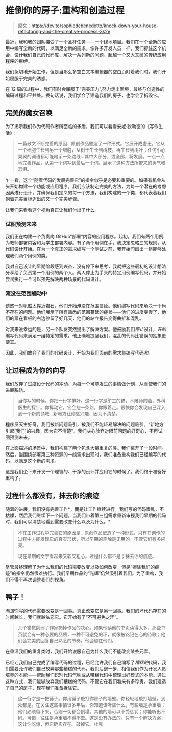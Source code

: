 # 推倒你的房子:重构和创造过程

> 原文：<https://dev.to/sophiedebenedetto/knock-down-your-house-refactoring-and-the-creative-process-3k2e>

最近，我和我的团队接受了一个圣杯任务——一个绿地项目。我们在一个全新的应用中编写全新的代码，以满足全新的需求。像许多开发人员一样，我们抓住这个机会，设计我们自己的代码库，解决一系列新的问题，超越一个又大又破的传统应用程序的束缚。

我们急切地开始工作，但是当那么多空白文本编辑器的空白页盯着我们时，我们开始屈服于完美的诱惑。

在 12 周的过程中，我们有时会屈服于“完美压力”,努力走出困境，最终与创造性的编码过程和平共处。换句话说，我们学会了建造我们的房子，也学会了拆毁它。

## 完美的魔女召唤

为了揭示我们作为代码作者所面临的矛盾，我们可以看看安妮·狄勒德的《写作生活》:

> 一篇散文不断完善的原因...原创作品塑造了一种形式。它展开成虚无。它从一个细胞生长到另一个细胞，从树干生长到树枝，再生长到树叶；任何小心翼翼的词语都可能暗示一条路线...其中大部分，或全部，将发展。一点一点地完善作品，从第一个词写到最后一个词，展示了这种方法所带来的勇气和恐惧。

乍一看，这个“随着代码的发展完善它”的指令似乎是必要和重要的。如果有机会从头开始构建一个功能或应用程序，我们应该制定完美的方法，为每一个潜在的考虑因素进行设计，并确保我们定义的每一个方法，我们构建的一个类，都代表着我们朝着完美目标迈出的又一个完美步骤。

让我们来看看这个视角真正让我们付出了什么。

### 试图预测未来

我们正在构建一个负责向 GitHub“部署”内容的应用程序。起初，我们有两个用例:为教师部署内容和为学生部署内容。有了两个用例在手，我决定忽略三的规则，从代码设计开始。在为一个真正的需求编写一个测试之前，我开始勾画出一组能够处理我们两个用例的类。

我对自己设计的早期阶段感到兴奋，没有停下来思考，我就把这些最初的设计想法分享给了负责第一个用例的两个人。两人停止为手头的特定用例编写代码，并开始尝试执行一个可以预先解决两种场景的代码设计。

### 淹没在范围蠕动中

诱惑一对帆船太靠近岩石，他们开始淹没在范围蔓延。他们编写代码来解决一个尚不存在的问题。他们展示了所有熟悉的范围蔓延的症状——他们的进度变慢了，他们的票在看板的右边停留了好几天，他们的站立报告变得曲折和混乱。

对我来说幸运的是，另一个队友突然提出了解决方案。他鼓励我们*停止*设计，*开始*编写代码来满足一组特定的需求。他正确地提醒我们，混乱的代码比错误的抽象更便宜。

因此，我们放弃了我们的代码设计，开始为我们面前的需求集编写代码*和*。

## 让过程成为你的向导

我们放弃了过度设计代码的冲动，为每一个可能发生的事情做计划，从而使我们的进展脱轨。

> 当你写的时候，你把一行字排好。这一行字是矿工的镐，木雕师的凿，外科医生的探针。你挥动它，它会挖一条路，你跟着走。很快你会发现自己深入到一个新的领域...新地方让你感兴趣，因为不清楚。

程序员天生好奇，我们被新问题吸引，被我们不能轻易解决的问题吸引。“新地方引起[我们]的兴趣，因为它不清楚”。我们决心放弃对眼前问题的好奇心，不再试图预测未来。

在上面描述的场景中，我们构建了两个包含大量重复的类。我们离开了一段时间。然后，当围绕部署第三种资源的一组需求出现时，我们准备重构我们已经编写的代码，以满足这个新的需求。

这是我们坐下来开发一个理智的、干净的设计并应用它的时候了。我们终于准备好重构了。

## 过程什么都没有，抹去你的痕迹

随着的进展，我们没有完善工作*，而是让工作继续进行。我们写的代码很乱，不枯燥，然后我们继续下一个问题。当我们带着第三组需求重新审视我们早期的代码时，我们可以清楚地看到需要改变什么以及为什么。*

> 不在工作过程中完善它的原因是...原创作品塑造了一种形式，只有在创作的过程中才能发现它的真实形状，所以早期的笔触是无用的，不管它们有多闪亮。
> 
> 现在早期的文字看起来又软又粗心。过程什么都不是；抹去你的痕迹。

尽管最终理解了为什么我们的代码需要改变以及如何改变，但是“擦除我们的痕迹”的指令仍然很难执行。我们早期作品的“光辉”仍然吸引着我们。为了重构，我们不得不再次调整我们的视角。

## 鸭子！

*知道*你写的代码需要改变是一回事。真正改变它是另一回事。我们的坏代码存在的时间越长，我们就越依恋它。它开始有了“不可避免之环”。

> 几个错觉削弱了作家扔掉作品的决心。如果他读他的书页读得太多，那些书页就会有一种必要的品质，一种不可避免的环，就像被铭记在心的诗歌；他们会完美的回答自己熟悉的节奏。他会留住他们。

在重温我们的重复类时，我们开始说服自己为什么我们不能改变某些元素。

已经让我们自己完成了编写代码的过程，已经允许我们自己编写了*糟糕的*代码，我们需要允许我们自己放弃那些糟糕的代码。我们后退一步，相信我们作为开发人员培养的本能——帮助我们识别代码气味或从糟糕代码中梳理出好模式的本能。通过这种方式，我们能够放弃我们糟糕的代码，不管它在我们看来有多珍贵。我们建造了自己的房子，现在我们准备拆除它。

> 这一行字是一把锤子。你用锤子敲打你房子的墙壁。你轻轻地敲打墙壁，到处都是。在关注这些事情很多年后，你知道该听些什么。有些墙是承重墙；他们必须留下来，否则一切都会倒塌。其他的墙可以不受惩罚；你能听出不同。可惜，往往是承重墙不得不去。这是没有办法的。只有一个解决方案，这让你吃惊，但它确实存在。敲掉它。杜克